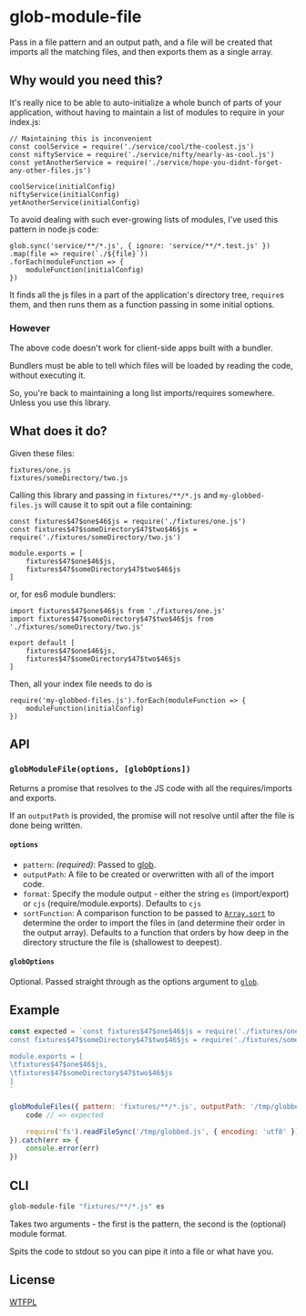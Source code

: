 # glob-module-file

Pass in a file pattern and an output path, and a file will be created that imports all the matching files, and then exports them as a single array.

## Why would you need this?

It's really nice to be able to auto-initialize a whole bunch of parts of your application, without having to maintain a list of modules to require in your index.js:

```
// Maintaining this is inconvenient
const coolService = require('./service/cool/the-coolest.js')
const niftyService = require('./service/nifty/nearly-as-cool.js')
const yetAnotherService = require('./service/hope-you-didnt-forget-any-other-files.js')

coolService(initialConfig)
niftyService(initialConfig)
yetAnotherService(initialConfig)
```

To avoid dealing with such ever-growing lists of modules, I've used this pattern in node.js code:

```
glob.sync('service/**/*.js', { ignore: 'service/**/*.test.js' })
.map(file => require(`./${file}`))
.forEach(moduleFunction => {
	moduleFunction(initialConfig)
})
```

It finds all the js files in a part of the application's directory tree, `require`s them, and then runs them as a function passing in some initial options.

### However

The above code doesn't work for client-side apps built with a bundler.

Bundlers must be able to tell which files will be loaded by reading the code, without executing it.

So, you're back to maintaining a long list imports/requires somewhere.  Unless you use this library.

## What does it do?

Given these files:

```
fixtures/one.js
fixtures/someDirectory/two.js
```

Calling this library and passing in `fixtures/**/*.js` and `my-globbed-files.js` will cause it to spit out a file containing:

```
const fixtures$47$one$46$js = require('./fixtures/one.js')
const fixtures$47$someDirectory$47$two$46$js = require('./fixtures/someDirectory/two.js')

module.exports = [
	fixtures$47$one$46$js,
	fixtures$47$someDirectory$47$two$46$js
]
```

or, for es6 module bundlers:

```
import fixtures$47$one$46$js from './fixtures/one.js'
import fixtures$47$someDirectory$47$two$46$js from './fixtures/someDirectory/two.js'

export default [
	fixtures$47$one$46$js,
	fixtures$47$someDirectory$47$two$46$js
]
```

Then, all your index file needs to do is

```
require('my-globbed-files.js').forEach(moduleFunction => {
	moduleFunction(initialConfig)
})
```

## API

### `globModuleFile(options, [globOptions])`

Returns a promise that resolves to the JS code with all the requires/imports and exports.

If an `outputPath` is provided, the promise will not resolve until after the file is done being written.

#### `options`

- `pattern`: *(required)*: Passed to [glob](https://www.npmjs.com/package/glob).
- `outputPath`: A file to be created or overwritten with all of the import code.
- `format`: Specify the module output - either the string `es` (import/export) or `cjs` (require/module.exports).  Defaults to `cjs`
- `sortFunction`: A comparison function to be passed to [`Array.sort`](https://developer.mozilla.org/en-US/docs/Web/JavaScript/Reference/Global_Objects/Array/sort) to determine the order to import the files in (and determine their order in the output array).  Defaults to a function that orders by how deep in the directory structure the file is (shallowest to deepest).

#### `globOptions`

Optional.  Passed straight through as the options argument to [`glob`](https://www.npmjs.com/package/glob#options).

## Example

<!--js
const globModuleFiles = require('./')
-->

```js
const expected = `const fixtures$47$one$46$js = require('./fixtures/one.js')
const fixtures$47$someDirectory$47$two$46$js = require('./fixtures/someDirectory/two.js')

module.exports = [
\tfixtures$47$one$46$js,
\tfixtures$47$someDirectory$47$two$46$js
]
`

globModuleFiles({ pattern: 'fixtures/**/*.js', outputPath: '/tmp/globbed.js' }).then(code => {
	code // => expected

	require('fs').readFileSync('/tmp/globbed.js', { encoding: 'utf8' }) // => code
}).catch(err => {
	console.error(err)
})
```

## CLI

```sh
glob-module-file "fixtures/**/*.js" es
```

Takes two arguments - the first is the pattern, the second is the (optional) module format.

Spits the code to stdout so you can pipe it into a file or what have you.

## License

[WTFPL](http://wtfpl2.com)
